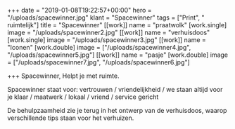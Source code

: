 +++
date = "2019-01-08T19:22:57+00:00"
hero = "/uploads/spacewinner.jpg"
klant = "Spacewinner"
tags = ["Print", " ruimtelijk"]
title = "Spacewinner"
[[work]]
name = "praatwolk"
[work.single]
image = "/uploads/spacewinner2.jpg"
[[work]]
name = "verhuisdoos"
[work.single]
image = "/uploads/spacewinner3.jpg"
[[work]]
name = "Iconen"
[work.double]
image = ["/uploads/spacewinner4.jpg", "/uploads/spacewinner5.jpg"]
[[work]]
name = "pasje"
[work.double]
image = ["/uploads/spacewinner7.jpg", "/uploads/spacewinner6.jpg"]

+++
Spacewinner, Helpt je met ruimte.

Spacewinner staat voor: vertrouwen / vriendelijkheid / we staan altijd voor je klaar / maatwerk / lokaal / vriend / service gericht

De behulpzaamheid zie je terug in het ontwerp van de verhuisdoos, waarop verschillende tips staan voor het verhuizen. 